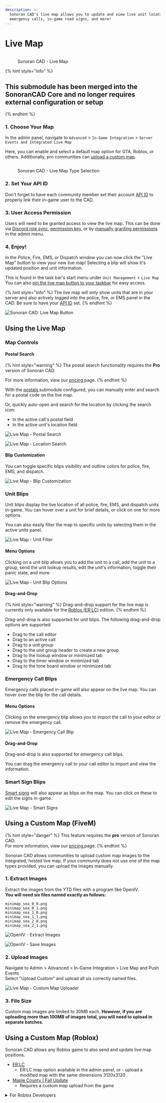```yaml
---
description: >-
  Sonoran CAD's live map allows you to update and view live unit locations,
  emergency calls, in-game road signs, and more!
---
```


# Live Map

<figure><img src="../../../../.gitbook/assets/live map.png" alt=""><figcaption><p>Sonoran CAD - Live Map</p></figcaption></figure>

{% hint style="info" %}
## This submodule has been merged into the SonoranCAD Core and no longer requires external configuration or setup
{% endhint %}

### 1. Choose Your Map

In the admin panel, navigate to `Advanced` > `In-Game Integration` > `Server Events and Integrated Live Map`

Here, you can enable and select a default map option for GTA, Roblox, or others. Additionally, pro communities can [upload a custom map](live-map.md#using-a-custom-map-fivem).



<figure><img src="../../../../.gitbook/assets/Screenshot 2024-11-08 at 3.11.55 PM.png" alt=""><figcaption><p>Sonoran CAD - Live Map Type Selection</p></figcaption></figure>

### 2. Set Your API ID

Don't forget to have each community member set their account [API ID](../../../../sonoran-cad/api-integration/getting-started/setting-your-api-id.md) to properly link their in-game user to the CAD.

### 3. User Access Permission

Users will need to be granted access to view the live map. This can be done via [Discord role sync](../../../discord-bot-integration.md), [permission key](../../../../tutorials/getting-started/permissions.md#permission-keys), or by [manually granting permissions](../../../../tutorials/getting-started/permissions.md#manually-granting-permissions) in the admin menu.

### **4. Enjoy!**

In the Police, Fire, EMS, or Dispatch window you can now click the "Live Map" button to view your new live map! Selecting a blip will show it's updated position and unit information.

This is found in the task bar's start menu under `Unit Management` > `Live Map`\
You can also [pin the live map button to your taskbar](../../../../tutorials/customization/customizing-your-layout.md#7-tab-system) for easy access.

{% hint style="info" %}
The live map will only show units that are in your server and also actively logged into the police, fire, or EMS panel in the CAD. Be sure to have your [API ID](../../../../sonoran-cad/api-integration/getting-started/setting-your-api-id.md) set.
{% endhint %}

![Sonoran CAD: Live Map Button](<../../../../.gitbook/assets/Screen Shot 2021-06-18 at 11.12.10 PM.png>)

## **Using the Live Map**

### **Map Controls**

#### **Postal Search**

{% hint style="warning" %}
The postal search functionality requires the **Pro** version of Sonoran CAD.

For more information, view our [pricing ](../../../../pricing/faq/)page.
{% endhint %}

With the [postals ](postals.md)submodule configured, you can manually enter and search for a postal code on the live map.

Or, quickly auto-open and search for the location by clicking the search icon:

* In the active call's postal field
* In the active unit's location field

![Live Map - Postal Search](../../../../.gitbook/assets/map\_search\_postal.gif)

![Live Map - Location Search](../../../../.gitbook/assets/map\_search\_btn.gif)

#### Blip Customization

You can toggle specific blips visibility and outline colors for police, fire, EMS, and dispatch.

![Live Map - Blip Customization](<../../../../.gitbook/assets/image (299) (1).png>)

### **Unit Blips**

Unit blips display the live location of all police, fire, EMS, and dispatch units in-game. You can hover over a unit for brief details, or click on one for more options.

You can also easily filter the map to specific units by selecting them in the active units panel.

![Live Map - Unit Filter](../../../../.gitbook/assets/map\_filter.gif)

#### Menu Options

Clicking on a unit blip allows you to add the unit to a call, add the unit to a group, send the unit lookup results, edit the unit's information, toggle their panic state, and more.

![Live Map - Unit Blip Options](<../../../../.gitbook/assets/image (66).png>)

#### Drag-and-Drop

{% hint style="warning" %}
Drag-and-drop support for the live map is currently only available for the [Roblox (ER:LC)](../../../roblox-er-lc.md) edition.
{% endhint %}

Drag-and-drop is also supported for unit blips. The following drag-and-drop options are supported:

* Drag to the call editor
* Drag to an active call
* Drag to a unit group
* Drag to the unit group header to create a new group
* Drag to the lookup window or minimized tab
* Drag to the timer window or minimized tab
* Drag to the tone board window or minimized tab

### Emergency Call Blips

Emergency calls placed in-game will also appear on the live map. You can hover over the blip for the call details.

#### Menu Options

Clicking on the emergency blip allows you to import the call to your editor or remove the emergency call.

![Live Map - Emergency Call Blip](<../../../../.gitbook/assets/image (296) (1).png>)

#### Drag-and-Drop

Drag-and-drop is also supported for emergency call blips.

You can drag the emergency call to your call editor to import and view the information.

### Smart Sign Blips

[Smart signs](smart-signs.md) will also appear as blips on the map. You can click on these to edit the signs in-game.

![Live Map - Smart Signs](<../../../../.gitbook/assets/image (144).png>)

## Using a Custom Map (FiveM)

{% hint style="danger" %}
This feature requires the **pro** version of Sonoran CAD.\
For more information, view our [pricing ](broken-reference)page.
{% endhint %}

Sonoran CAD allows communities to upload custom map images to the integrated, hosted live map. If your community does not use one of the map types provided, you can upload the images manually.

### 1. Extract Images

Extract the images from the YTD files with a program like OpenIV.\
**You will need six files named exactly as follows:**

`minimap_sea_0_0.png`\
`minimap_sea_0_1.png`\
`minimap_sea_1_0.png`\
`minimap_sea_1_1.png`\
`minimap_sea_2_0.png`\
`minimap_sea_2_1.png`

![OpenIV - Extract Images](<../../../../.gitbook/assets/image (131).png>)

![OpenIV - Save Images](<../../../../.gitbook/assets/image (193).png>)

### 2. Upload Images

Navigate to Admin > Advanced > In-Game Integration > Live Map and Push Events\
Select "Upload Custom" and upload all six correctly named files.

![Live Map - Custom Map Uploader](<../../../../.gitbook/assets/image (179).png>)

### 3. File Size

Custom map images are limited to 30MB each. **However, if you are uploading more than 100MB of images total, you will need to upload in separate batches.**

## Using a Custom Map (Roblox)

Sonoran CAD allows any Roblox game to also send and update live map positions.

* [ER:LC](../../../roblox-er-lc.md)
  * ER:LC map option available in the admin panel, or - upload a modified map with the same dimensions 3120x3120
* [Maple County | Fall Update](https://www.roblox.com/games/8416011646/Maple-County-FALL-UPDATE)
  * Requires a custom map upload from the game

<details>

<summary>For Roblox Developers</summary>

Maple County has recently added Sonoran CAD live map access to their Roblox game mode.\
To do the same for your game:

1. Send Unit Location API updates with the `coordinate` `x` and `y` values
2. Convert (if needed) your `coordinate` `x` and `y` values so that the top left of your map image is `{0,0}`
3. Export your square map to a single image and upload to the Sonoran CAD community in the admin panel under `In-Game Integration` > `Live Map` > Game as `Roblox` > Type as `Custom` > `Upload` > `Save`

![](<../../../../.gitbook/assets/image (3).png>)

For more help, reach out to our [support team](https://support.sonoransoftware.com).

</details>
